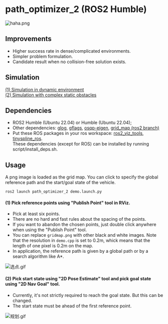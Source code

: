 # path_optimizer_2 (ROS2 Humble)
     
![haha.png](https://i.loli.net/2021/11/02/VQLH5eRFmTDcgBM.png)  
## Improvements
- Higher success rate in dense/complicated environments.  
- Simpler problem formulation.  
- Candidate result when no collision-free solution exists.  
## Simulation
[(1) Simulation in dynamic environment](https://vimeo.com/498950818)  
[(2) Simulation with complex static obstacles](https://vimeo.com/498591477)  
## Dependencies  
<!-- :atom: TO BE UPDATED.  
For now, refer to 👉[path_optimizer](https://github.com/LiJiangnanBit/path_optimizer). It's generally the same.   -->  
- ROS2 Humble (Ubuntu 22.04) or Humble (Ubuntu 22.04);  
- Other dependencies: [glog](https://github.com/google/glog),  [gflags](https://github.com/gflags/gflags), [osqp-eigen](https://github.com/robotology/osqp-eigen), [grid_map (ros2 branch)](https://github.com/ANYbotics/grid_map)  
-  Put these ROS packages in your ros workspace:  [ros2_viz_tools](https://github.com/GPrathap/ros_viz_tools), [tinyspline_ros](https://github.com/GPrathap/tinyspline_ros.git).  
These dependencies (except for ROS) can be installed by running script/install_deps.sh.  
## Usage
A png image is loaded as the grid map. You can click to specify the global reference path and the start/goal state of the vehicle.  
~~~
ros2 launch path_optimizer_2 demo.launch.py
~~~
#### (1) Pick reference points using "Publish Point" tool in RViz.  
- Pick at least six points.  
- There are no hard and fast rules about the spacing of the points.  
- If you want to abandon the chosen points, just double click anywhere when using the "Publish Point" tool.  
- You can replace `gridmap.png` with other black and white images. Note that the resolution in `demo.cpp` is set to 0.2m, whick means that the length of one pixel is 0.2m on the map.  
- In application, the reference path is given by a global path or by a search algorithm like A*.  

![选点.gif](https://i.loli.net/2020/04/12/kRItwQTh5GJWHxV.gif)  
#### (2) Pick start state using "2D Pose Estimate" tool and pick goal state using "2D Nav Goal" tool.  
- Currently, it's not strictly required to reach the goal state. But this can be changed.    
- The start state must be ahead of the first reference point.  

![规划.gif](https://i.loli.net/2020/04/12/XmxgwTGRI1MtoVK.gif)  
